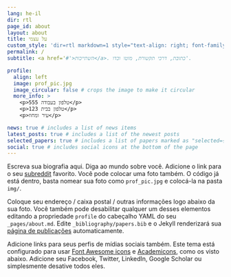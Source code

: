 ```yaml
---
lang: he-il
dir: rtl
page_id: about
layout: about
title: על עצמי
custom_style: 'dir=rtl markdown=1 style="text-align: right; font-family: Segoe UI"'
permalink: /
subtitle: <a href='#'>השתייכות</a>. כתובת, דרכי תקשורת, מוטו וכדו'.

profile:
  align: left
  image: prof_pic.jpg
  image_circular: false # crops the image to make it circular
  more_info: >
    <p>555 טלפון בעבודה</p>
    <p>123 טלפון בבית</p>
    <p>עיר ומחוז</p>

news: true # includes a list of news items
latest_posts: true # includes a list of the newest posts
selected_papers: true # includes a list of papers marked as "selected={true}"
social: true # includes social icons at the bottom of the page
---
```


Escreva sua biografia aqui. Diga ao mundo sobre você. Adicione o link para o seu [subreddit](http://reddit.com) favorito. Você pode colocar uma foto também. O código já está dentro, basta nomear sua foto como `prof_pic.jpg` e colocá-la na pasta `img/`.

Coloque seu endereço / caixa postal / outras informações logo abaixo da sua foto. Você também pode desabilitar qualquer um desses elementos editando a propriedade `profile` do cabeçalho YAML do seu `_pages/about.md`. Edite `_bibliography/papers.bib` e o Jekyll renderizará sua [página de publicações](/multi-language-al-folio/publications/) automaticamente.

Adicione links para seus perfis de mídias sociais também. Este tema está configurado para usar [Font Awesome icons](https://fontawesome.com/) e [Academicons](https://jpswalsh.github.io/academicons/), como os visto abaixo. Adicione seu Facebook, Twitter, LinkedIn, Google Scholar ou simplesmente desative todos eles.
